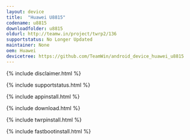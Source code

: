 ```yaml
---
layout: device
title:  "Huawei U8815"
codename: u8815
downloadfolder: u8815
oldurl: http://teamw.in/project/twrp2/136
supportstatus: No Longer Updated
maintainer: None
oem: Huawei
devicetree: https://github.com/TeamWin/android_device_huawei_u8815
---
```


{% include disclaimer.html %}

{% include supportstatus.html %}

{% include appinstall.html %}

{% include download.html %}

{% include twrpinstall.html %}

{% include fastbootinstall.html %}
